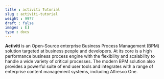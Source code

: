 ```yaml
---
title : activiti Tutorial
slug : activiti-tutorial
weight : 9977
draft : false
images : []
type : docs
---
```


**Activiti** is an Open-Source enterprise Business Process Management (BPM) solution targeted at business people and developers. At its core is a high performance business process engine with the flexibility and scalability to handle a wide variety of critical processes. The modern BPM solution also provides a powerful suite of end user tools and integrates with a range of enterprise content management systems, including Alfresco One.

